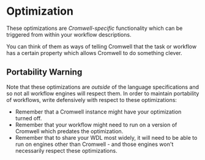 # Optimization

These optimizations are *Cromwell-specific* functionality which can be triggered from within your workflow descriptions.

You can think of them as ways of telling Cromwell that the task or workflow has a certain property which allows Cromwell to do something clever. 
 

## Portability Warning

Note that these optimizations are *outside* of the language specifications and so not all workflow engines will respect them.
In order to maintain portability of workflows, write defensively with respect to these optimizations: 

  * Remember that a Cromwell instance might have your optimization turned off.
  * Remember that your workflow might need to run on a version of Cromwell which predates the optimization.
  * Remember that to share your WDL most widely, it will need to be able to run on engines other than Cromwell - and those engines won't necessarily respect these optimizations.

